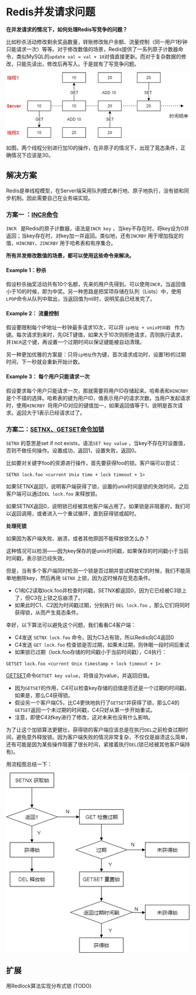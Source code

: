 # Redis并发请求问题

**在并发请求的情况下，如何处理Redis写竞争的问题？**

比如秒杀活动修改剩余奖品数量，转账修改账户余额、流量控制（同一用户1秒钟只能请求一次）等等。对于修改数值的场景，Redis提供了一系列原子计数器命令，类似MySQL的`update val = val + 10`对值直接更新。而对于复杂数据的修改，只能先读出，修改后再写入。于是就有了写竞争问题。



![concurrency-1](img/concurrency-1.jpg)



如图，两个线程分别进行加10的操作，在非原子的情况下，出现了竟态条件，正确情况下应该是30。



## 解决方案

Redis是单线程模型，在Server端采用队列模式串行地、原子地执行，没有锁和同步机制。因此需要自己在业务端实现。

### 方案一 ：[INCR命令](https://redis.io/commands/incr)

`INCR ` 是Redis的原子计数器，语法是`INCR key` ，当key不存在时，将key设为0并返回；当key存在时，对key加一并返回。类似地，还有`INCRBY` 用于增加指定的值，`HINCRBY`、`ZINCRBY` 用于哈希表和有序集合。

**所有并发修改数值的场景，都可以使用这些命令来解决。**

#### Example 1：秒杀

假设秒杀抽奖活动共有10个名额，先来的用户先得到。可以使用`INCR`，当返回值小于10的时候，即为中奖。另一种思路是把奖项存储在队列（Lists）中，使用`LPOP`命令从队列中取出，当返回值为nil时，说明奖品已经发完了。

#### Example 2： 流量控制

假设要限制每个IP地址一秒钟最多请求10次，可以将 `ip地址 + unix时间戳 ` 作为键。每次请求到来时，先GET键值，如果大于10次则拒绝请求，否则执行请求，并`INCR`这个键，再设置一个过期时间以保证键能被自动清理。

另一种更加优雅的方案是：只将`ip地址`作为键，首次请求成功时，设置1秒的过期时间，下一秒就会重新开始计数。

#### Example 3： 每个用户只能请求一次

假设要求每个用户只能请求一次，那就需要将用户ID存储起来。哈希表和`HINCRBY`是个不错的选择。哈希表的键为用户ID，值表示用户的请求次数。当用户发起请求时，使用`HINCRBY `将用户ID对应的键值加一，如果返回值等于1，说明是首次请求。返回大于1表示已经请求过了。



### 方案二：[SETNX、GETSET命令加锁](https://redis.io/commands/setnx)

`SETNX` 的意思是set if not exists，语法`SET key value` ，当key不存在时设置值，否则不做任何操作。设置成功，返回1，设置失败，返回0。

比如要对关键字foo的资源进行操作，首先要获得foo的锁。客户端可以尝试：

```
SETNX lock.foo <current Unix time + lock timeout + 1>
```

如果SETNX返回1，说明客户端获得了锁，设置的unix时间是锁的失效时间，之后客户端可以通过`DEL lock.foo` 来释放锁。

如果SETNX返回0，说明锁已经被其他客户端占用了。如果锁是非阻塞的，我们可以返回调用，或者进入一个重试循环，直到获得锁或超时。

**处理死锁**

如果因为客户端失败、崩溃，或者其他原因不能释放锁怎么办？

这种情况可以检测——因为key保存的是unix时间戳，如果保存的时间戳小于当前时间戳，表示锁已经失效。

但是，当有多个客户端同时检测一个锁是否过期并尝试释放它的时候，我们不能简单地删除key，然后再用 `SETNX` 上锁，因为这时候存在竞态条件。

* C1和C2读取lock.foo并检查时间戳，SETNX都返回0，因为它已经被C3锁上了，但C3在上锁之后崩溃了。
* 如果此时C1、C2因为时间戳过期，分别执行 `DEL lock.foo` ，那么它们将同时获得锁，从而产生竟态条件。

幸好，以下算法可以避免这个问题，我们看看C4客户端：

* C4发送 `SETNX lock.foo` 命令，因为C3占有琐，所以Redis向C4返回0
* C4发送 `GET lock.foo` 检查锁是否过期，如果未过期，则休眠一段时间后重试
* 如果锁已过期（lock.foo存储的时间戳小于当前时间戳），C4执行：

```
GETSET lock.foo <current Unix timestamp + lock timeout + 1>
```

[GETSET](https://redis.io/commands/getset)命令`GETSET key value`，将值设为value，并返回旧值。

* 因为`GETSET`的作用，C4可以检查key存储的旧值是否还是一个过期的时间戳，如果是，那么C4获得锁。
* 假设另一个客户端C5，比C4更快地执行了`GETSET`并获得了锁，那么C4的`GETSET`返回一个未过期的时间戳，C4只好从第一步开始重试。
* 注意，即使C4对key进行了修改，这对未来也没有什么影响。

为了让这个加锁算法更健壮，获得锁的客户端应该总是在执行`DEL`之前检查过期时间，避免意外释放锁。因为客户端失败的情况非常复杂，不仅仅是崩溃这么简单，还有可能是因为某些操作阻塞了很长时间，紧接着执行`DEL`(锁已经被其他客户端持有)。



用流程图总结一下：

![concurrency-2](img/concurrency-2.jpg)

## 扩展

用Redlock算法实现分布式锁 (TODO)

### 













